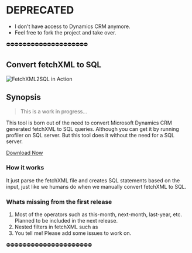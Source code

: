 # DEPRECATED
- I don't have access to Dynamics CRM anymore.
- Feel free to fork the project and take over.

⛔️⛔️⛔️⛔️⛔️⛔️⛔️⛔️⛔️⛔️⛔️⛔️⛔️⛔️⛔️⛔️⛔️⛔️⛔️⛔️

## Convert fetchXML to SQL 
![FetchXML2SQL in Action](/FetchXML2SQLv2/screenshots/mainwindow.png)
## Synopsis
> This is a work in progress...

This tool is born out of the need to convert Microsoft Dynamics CRM generated fetchXML to SQL queries. Although you can get it by running profiler on SQL server. But this tool does it without the need for a SQL server.

[Download Now](https://github.com/abtevrythng/FetchXML-to-SQL/releases/download/1.0.0/FetchXML2SQLv2.zip)

### How it works
It just parse the fetchXML file and creates SQL statements based on the input, just like we humans do when we manually convert fetchXML to SQL.

### Whats missing from the first release
1. Most of the operators such as this-month, next-month, last-year, etc. Planned to be included in the next release.
2. Nested filters in fetchXML such as 
  <filter type="and"><filter type="or"><condition attribute="createdon" operator="on-or-before" value="@Enddate" /><condition attribute="caseorigincode" operator="ne" value="3" /><filter type="or"><condition attribute="createdon" operator="on-or-before" value="@NEWEnddate" /><condition attribute="caseorigincode" operator="ne" value="4" /></filter></filter></filter>
3. You tell me! Please add some issues to work on.

⛔️⛔️⛔️⛔️⛔️⛔️⛔️⛔️⛔️⛔️⛔️⛔️⛔️⛔️⛔️⛔️⛔️⛔️⛔️⛔️⛔️
